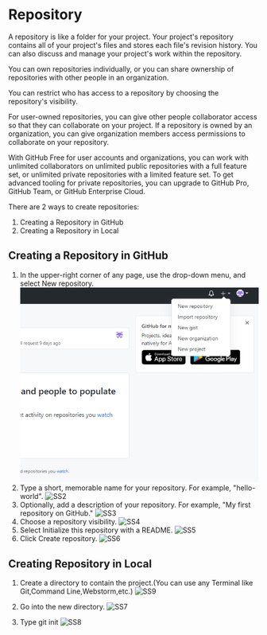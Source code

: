 # Repository

A repository is like a folder for your project. Your project's repository contains all of your project's files and stores each file's revision history. You can also discuss and manage your project's work within the repository.

You can own repositories individually, or you can share ownership of repositories with other people in an organization.

You can restrict who has access to a repository by choosing the repository's visibility.

For user-owned repositories, you can give other people collaborator access so that they can collaborate on your project. If a repository is owned by an organization, you can give organization members access permissions to collaborate on your repository.

With GitHub Free for user accounts and organizations, you can work with unlimited collaborators on unlimited public repositories with a full feature set, or unlimited private repositories with a limited feature set. To get advanced tooling for private repositories, you can upgrade to GitHub Pro, GitHub Team, or GitHub Enterprise Cloud.

There are 2 ways to create repositories:
1. Creating a Repository in GitHub
2. Creating a Repository in Local

## Creating a Repository in GitHub

1. In the upper-right corner of any page, use the  drop-down menu, and select New repository.
![SS1](https://github.com/Sakthi0722/TeamProject1/blob/master/Images/Image1.png)
2. Type a short, memorable name for your repository. For example, "hello-world".
![SS2](https://docs.github.com/assets/images/help/repository/create-repository-name.png)
3. Optionally, add a description of your repository. For example, "My first repository on GitHub."
![SS3](https://docs.github.com/assets/images/help/repository/create-repository-desc.png)
4. Choose a repository visibility.
![SS4](https://docs.github.com/assets/images/help/repository/create-repository-public-private.png)
5. Select Initialize this repository with a README.
![SS5](https://docs.github.com/assets/images/help/repository/initialize-with-readme.png)
6. Click Create repository.
![SS6](https://docs.github.com/assets/images/help/repository/create-repository-button.png)

## Creating Repository in Local
1. Create a directory to contain the project.(You can use any Terminal like Git,Command Line,Webstorm,etc.)
![SS9](https://encrypted-tbn0.gstatic.com/images?q=tbn%3AANd9GcQqd5YDeYtmUxhaHw8HTLyNPjEp2aA7KQ4ibQ&usqp=CAU)
2. Go into the new directory.
![SS7](https://res.cloudinary.com/sitereq-production/image/upload/PostContentImage/565x380/git-browse-to-folder1124201709380012222019025830)

3. Type git init 
![SS8](https://res.cloudinary.com/sitereq-production/image/upload/PostContentImage/565x380/git-init1124201709402012222019025910)
